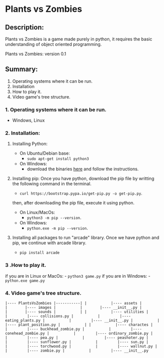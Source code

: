 # Plants vs Zombies

## Description:

Plants vs Zombies is a game made purely in python, it requires the basic
understanding of object oriented programming. 

Plants vs Zombies: version 0.1

## Summary:

1. Operating systems where it can be run.
2. Installation
3. How to play it.
4. Video game's tree structure.

### 1. Operating systems where it can be run.

- Windows, Linux

### 2. Installation:

1. Installing Python:
    - On Ubuntu/Debian base:
        - `sudo apt-get install python3`
    - On Windows:
        - download the binaries <a href="https://www.python.org/downloads/">
          here</a> and follow the instructions.

2. Installing pip:
    Once you have python, download the pip file by writting the following command in the
terminal.
    - `curl https://bootstrap.pypa.io/get-pip.py -o get-pip.py`.
    
    then, after downloading the pip file, execute it using python.
    - On Linux/MacOs:
        - `python3 -m pip --version`.
    - On Windows:
        - `python.exe -m pip --version`.
3. Installing all packages to run "arcade" library.
    Once we have python and pip, we continue with arcade library.
    - `pip install arcade`

### 3 .How to play it.


if you are in Linux or MacOs:
    - `python3 game.py`
if you are in Windows:
    - `python.exe game.py`

### 4. Video game's tree structure.

` |---- PlantsVsZombies
  |-----------|
  |           |---- assets
  |           |        |---- images
  |           |        |---- __init__.py
  |           |        |---- sounds
  |           |
  |           |---- utilities
  |           |         |---- collisions.py
  |           |         |---- eating_plants.py
  |           |         |---- __init__.py
  |           |         |---- plant_position.py
  |           |
  |           |---- charactes
  |           |         |---- buckhead_zombie.py
  |           |         |---- conehead_zombie.py
  |           |         |---- ordinary_zombie.py
  |           |         |---- pea.py
  |           |         |---- peashoter.py
  |           |         |---- sunflower.py
  |           |         |---- sun.py
  |           |         |---- torchwood.py
  |           |         |---- wallnut.py
  |           |         |---- zombie.py
  |           |         |---- __init__.py
`



